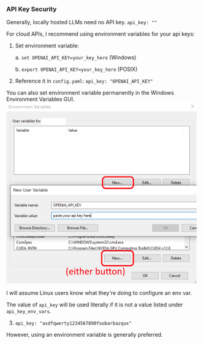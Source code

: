 
### API Key Security

Generally, locally hosted LLMs need no API key. `api_key: ""`

For cloud APIs, I recommend using environment variables for your api keys:

1. Set environment variable: 

    a. `set OPENAI_API_KEY=your_key_here` (Windows) 

    b. `export OPENAI_API_KEY=your_key_here` (POSIX)

2. Reference it in `config.yaml`: `api_key: "OPENAI_API_KEY"`

You can also set environment variable permanently in the Windows Environment Variables GUI.  ![alt text](doc/env_var_win.png)

I will assume Linux users know what they're doing to configure an env var.

The value of `api_key` will be used literally if it is not a value listed under `api_key_env_vars`.  

3. `api_key: "asdfqwerty1234567890foobarbazqux"`

However, using an environment variable is generally preferred.